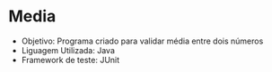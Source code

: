 # Media
- Objetivo: Programa criado para validar média entre dois números
- Liguagem Utilizada: Java
- Framework de teste: JUnit

